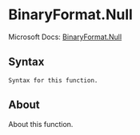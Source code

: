 ---
---

# BinaryFormat.Null

Microsoft Docs: [BinaryFormat.Null](https://docs.microsoft.com/en-us/powerquery-m/binaryformat-null)

## Syntax

```
Syntax for this function.
```

## About

About this function.

